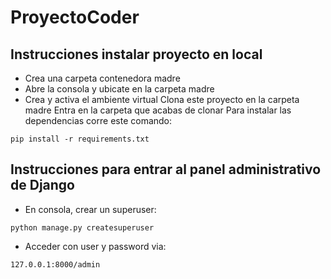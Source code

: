 # ProyectoCoder

## Instrucciones instalar proyecto en local 
+ Crea una carpeta contenedora madre
+ Abre la consola y ubicate en la carpeta madre
+ Crea y activa el ambiente virtual
Clona este proyecto en la carpeta madre
Entra en la carpeta que acabas de clonar
Para instalar las dependencias corre este comando:

```
pip install -r requirements.txt
```
## Instrucciones para entrar al panel administrativo de Django
+ En consola, crear un superuser:
```
python manage.py createsuperuser
```
+ Acceder con user y password via:
```
127.0.0.1:8000/admin
```